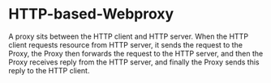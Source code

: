# HTTP-based-Webproxy
A proxy sits between the HTTP client and HTTP server. When the HTTP client requests resource from HTTP server, it sends the request to the Proxy, the Proxy then forwards the request to the HTTP server, and then the Proxy receives reply from the HTTP server, and finally the Proxy sends this reply to the HTTP client.
